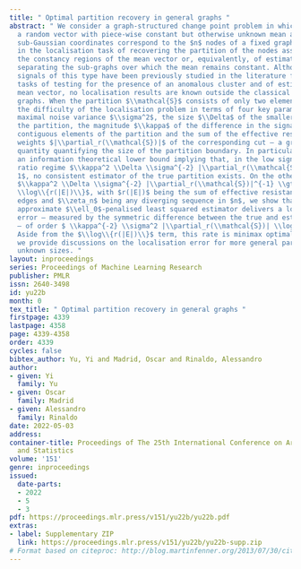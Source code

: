 ```yaml
---
title: " Optimal partition recovery in general graphs "
abstract: " We consider a graph-structured change point problem in which we observe
  a random vector with piece-wise constant but otherwise unknown mean and whose independent,
  sub-Gaussian coordinates correspond to the $n$ nodes of a fixed graph. We are interested
  in the localisation task of recovering the partition of the nodes associated to
  the constancy regions of the mean vector or, equivalently, of estimating the cut
  separating the sub-graphs over which the mean remains constant. Although graph-valued
  signals of this type have been previously studied in the literature for the different
  tasks of testing for the presence of an anomalous cluster and of estimating the
  mean vector, no localisation results are known outside the classical case of chain
  graphs. When the partition $\\mathcal{S}$ consists of only two elements, we characterise
  the difficulty of the localisation problem in terms of four key parameters: the
  maximal noise variance $\\sigma^2$, the size $\\Delta$ of the smaller element of
  the partition, the magnitude $\\kappa$ of the difference in the signal values across
  contiguous elements of the partition and the sum of the effective resistance edge
  weights $|\\partial_r(\\mathcal{S})|$ of the corresponding cut – a graph theoretic
  quantity quantifying the size of the partition boundary. In particular, we demonstrate
  an information theoretical lower bound implying that, in the low signal-to-noise
  ratio regime $\\kappa^2 \\Delta \\sigma^{-2} |\\partial_r(\\mathcal{S})|^{-1} \\lesssim
  1$, no consistent estimator of the true partition exists. On the other hand, when
  $\\kappa^2 \\Delta \\sigma^{-2} |\\partial_r(\\mathcal{S})|^{-1} \\gtrsim \\zeta_n
  \\log\\{r(|E|)\\}$, with $r(|E|)$ being the sum of effective resistance weighted
  edges and $\\zeta_n$ being any diverging sequence in $n$, we show that a polynomial-time,
  approximate $\\ell_0$-penalised least squared estimator delivers a localisation
  error – measured by the symmetric difference between the true and estimated partition
  – of order $ \\kappa^{-2} \\sigma^2 |\\partial_r(\\mathcal{S})| \\log\\{r(|E|)\\}$.
  Aside from the $\\log\\{r(|E|)\\}$ term, this rate is minimax optimal. Finally,
  we provide discussions on the localisation error for more general partitions of
  unknown sizes. "
layout: inproceedings
series: Proceedings of Machine Learning Research
publisher: PMLR
issn: 2640-3498
id: yu22b
month: 0
tex_title: " Optimal partition recovery in general graphs "
firstpage: 4339
lastpage: 4358
page: 4339-4358
order: 4339
cycles: false
bibtex_author: Yu, Yi and Madrid, Oscar and Rinaldo, Alessandro
author:
- given: Yi
  family: Yu
- given: Oscar
  family: Madrid
- given: Alessandro
  family: Rinaldo
date: 2022-05-03
address:
container-title: Proceedings of The 25th International Conference on Artificial Intelligence
  and Statistics
volume: '151'
genre: inproceedings
issued:
  date-parts:
  - 2022
  - 5
  - 3
pdf: https://proceedings.mlr.press/v151/yu22b/yu22b.pdf
extras:
- label: Supplementary ZIP
  link: https://proceedings.mlr.press/v151/yu22b/yu22b-supp.zip
# Format based on citeproc: http://blog.martinfenner.org/2013/07/30/citeproc-yaml-for-bibliographies/
---
```

